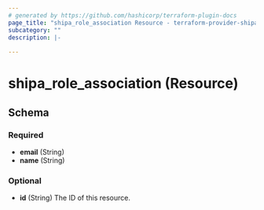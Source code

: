 ```yaml
---
# generated by https://github.com/hashicorp/terraform-plugin-docs
page_title: "shipa_role_association Resource - terraform-provider-shipa"
subcategory: ""
description: |-
  
---
```


# shipa_role_association (Resource)





<!-- schema generated by tfplugindocs -->
## Schema

### Required

- **email** (String)
- **name** (String)

### Optional

- **id** (String) The ID of this resource.


